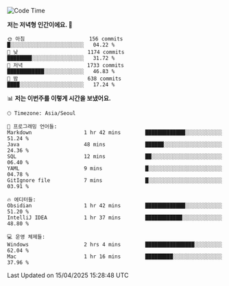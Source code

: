   <!--START_SECTION:waka-->
![Code Time](http://img.shields.io/badge/Code%20Time-539%20hrs%202%20mins-blue)

**저는 저녁형 인간이에요. 🦉** 

```text
🌞 아침                     156 commits         █░░░░░░░░░░░░░░░░░░░░░░░░   04.22 % 
🌆 낮　                     1174 commits        ████████░░░░░░░░░░░░░░░░░   31.72 % 
🌃 저녁                     1733 commits        ████████████░░░░░░░░░░░░░   46.83 % 
🌙 밤　                     638 commits         ████░░░░░░░░░░░░░░░░░░░░░   17.24 % 
```


📊 **저는 이번주를 이렇게 시간을 보냈어요.** 

```text
🕑︎ Timezone: Asia/Seoul

💬 프로그래밍 언어들: 
Markdown                 1 hr 42 mins        █████████████░░░░░░░░░░░░   51.24 % 
Java                     48 mins             ██████░░░░░░░░░░░░░░░░░░░   24.36 % 
SQL                      12 mins             ██░░░░░░░░░░░░░░░░░░░░░░░   06.40 % 
YAML                     9 mins              █░░░░░░░░░░░░░░░░░░░░░░░░   04.78 % 
GitIgnore file           7 mins              █░░░░░░░░░░░░░░░░░░░░░░░░   03.91 % 

🔥 에디터들: 
Obsidian                 1 hr 42 mins        █████████████░░░░░░░░░░░░   51.20 % 
IntelliJ IDEA            1 hr 37 mins        ████████████░░░░░░░░░░░░░   48.80 % 

💻 운영 체제들: 
Windows                  2 hrs 4 mins        ████████████████░░░░░░░░░   62.04 % 
Mac                      1 hr 16 mins        █████████░░░░░░░░░░░░░░░░   37.96 % 
```


 Last Updated on 15/04/2025 15:28:48 UTC
<!--END_SECTION:waka-->
